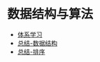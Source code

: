 # 数据结构与算法

- [体系学习](夯实基础/数据结构与算法/system/)
- [总结-数据结构](夯实基础/数据结构与算法/summary/DataStructure.md)
- [总结-排序](夯实基础/数据结构与算法/summary/Sorted.md)
